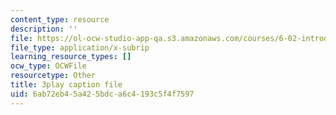```yaml
---
content_type: resource
description: ''
file: https://ol-ocw-studio-app-qa.s3.amazonaws.com/courses/6-02-introduction-to-eecs-ii-digital-communication-systems-fall-2012/6ab72eb45a425bdca6c4193c5f4f7597_RN4gSBTANUY.vtt
file_type: application/x-subrip
learning_resource_types: []
ocw_type: OCWFile
resourcetype: Other
title: 3play caption file
uid: 6ab72eb4-5a42-5bdc-a6c4-193c5f4f7597
---
```

